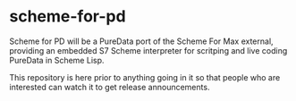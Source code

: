 # scheme-for-pd
Scheme for PD will be a PureData port of the Scheme For Max external, providing an embedded S7 Scheme interpreter for scritping and live coding PureData in Scheme Lisp.

This repository is here prior to anything going in it so that people who are interested can watch it to get release announcements.

